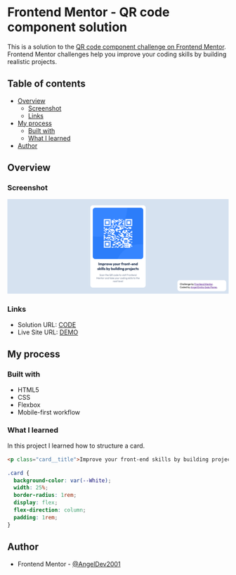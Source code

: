 # Frontend Mentor - QR code component solution

This is a solution to the [QR code component challenge on Frontend Mentor](https://www.frontendmentor.io/challenges/qr-code-component-iux_sIO_H). Frontend Mentor challenges help you improve your coding skills by building realistic projects.

## Table of contents

- [Overview](#overview)
  - [Screenshot](#screenshot)
  - [Links](#links)
- [My process](#my-process)
  - [Built with](#built-with)
  - [What I learned](#what-i-learned)
- [Author](#author)

## Overview

### Screenshot

![](./images/screenshot.png)

### Links

- Solution URL: [CODE]([https://your-solution-url.com](https://github.com/AngelDev2001/QR-code-component---AngelDev2001.git))
- Live Site URL: [DEMO](https://angeldev2001.github.io/QR-code-component---AngelDev2001/)

## My process

### Built with

- HTML5
- CSS
- Flexbox
- Mobile-first workflow

### What I learned

In this project I learned how to structure a card.

```html
<p class="card__title">Improve your front-end skills by building projects</p>
```

```css
.card {
  background-color: var(--White);
  width: 25%;
  border-radius: 1rem;
  display: flex;
  flex-direction: column;
  padding: 1rem;
}
```

## Author

- Frontend Mentor - [@AngelDev2001](https://www.frontendmentor.io/profile/AngelDev2001)
